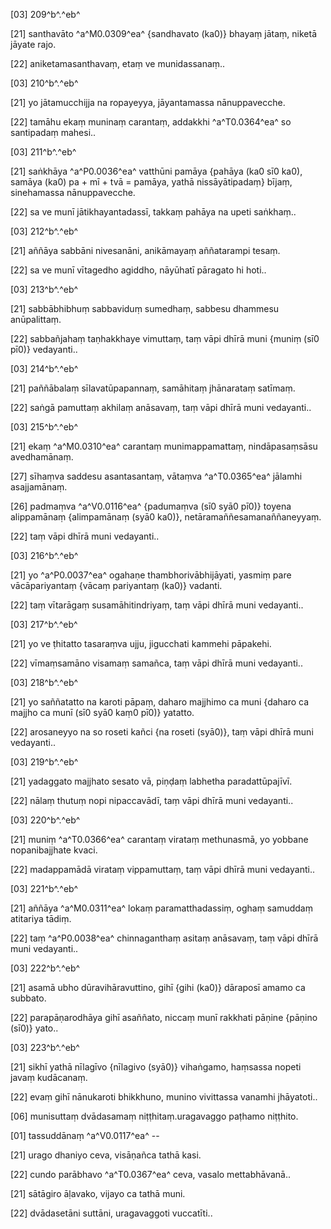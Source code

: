 [03] 209^b^.^eb^

[21] santhavāto ^a^M0.0309^ea^ {sandhavato (ka0)} bhayaṃ jātaṃ, niketā jāyate rajo.

[22] aniketamasanthavaṃ, etaṃ ve munidassanaṃ..

[03] 210^b^.^eb^

[21] yo jātamucchijja na ropayeyya, jāyantamassa  nānuppavecche.

[22] tamāhu ekaṃ muninaṃ carantaṃ, addakkhi ^a^T0.0364^ea^ so santipadaṃ  mahesi..

[03] 211^b^.^eb^

[21] saṅkhāya ^a^P0.0036^ea^ vatthūni pamāya {pahāya (ka0  sī0 ka0), samāya (ka0) pa + mī + tvā = pamāya, yathā nissāyātipadaṃ} bījaṃ,  sinehamassa nānuppavecche.

[22] sa ve munī jātikhayantadassī, takkaṃ pahāya na upeti  saṅkhaṃ..

[03] 212^b^.^eb^

[21] aññāya sabbāni nivesanāni, anikāmayaṃ aññatarampi  tesaṃ.

[22] sa ve munī vītagedho agiddho, nāyūhatī pāragato hi  hoti..

[03] 213^b^.^eb^

[21] sabbābhibhuṃ sabbaviduṃ sumedhaṃ, sabbesu dhammesu anūpalittaṃ.

[22] sabbañjahaṃ taṇhakkhaye vimuttaṃ, taṃ vāpi dhīrā muni {muniṃ (sī0 pī0)}   vedayanti..

[03] 214^b^.^eb^

[21] paññābalaṃ sīlavatūpapannaṃ, samāhitaṃ jhānarataṃ satīmaṃ.

[22] saṅgā pamuttaṃ akhilaṃ anāsavaṃ, taṃ vāpi dhīrā muni  vedayanti..

[03] 215^b^.^eb^

[21] ekaṃ ^a^M0.0310^ea^ carantaṃ munimappamattaṃ, nindāpasaṃsāsu avedhamānaṃ.

[27] sīhaṃva saddesu asantasantaṃ, vātaṃva ^a^T0.0365^ea^ jālamhi asajjamānaṃ.

[26] padmaṃva ^a^V0.0116^ea^ {padumaṃva (sī0 syā0 pī0)}   toyena alippamānaṃ {alimpamānaṃ (syā0 ka0)}, netāramaññesamanaññaneyyaṃ.

[22] taṃ vāpi dhīrā muni vedayanti..

[03] 216^b^.^eb^

[21] yo ^a^P0.0037^ea^ ogahaṇe thambhorivābhijāyati,  yasmiṃ pare vācāpariyantaṃ {vācaṃ pariyantaṃ (ka0)} vadanti.

[22] taṃ vītarāgaṃ susamāhitindriyaṃ, taṃ vāpi dhīrā muni  vedayanti..

[03] 217^b^.^eb^

[21] yo ve ṭhitatto tasaraṃva ujju, jigucchati kammehi  pāpakehi.

[22] vīmaṃsamāno visamaṃ samañca, taṃ vāpi dhīrā muni  vedayanti..

[03] 218^b^.^eb^

[21] yo saññatatto na karoti pāpaṃ, daharo majjhimo ca  muni {daharo ca majjho ca munī (sī0 syā0 kaṃ0 pī0)} yatatto.

[22] arosaneyyo na so roseti kañci {na roseti (syā0)}, taṃ vāpi dhīrā  muni vedayanti..

[03] 219^b^.^eb^

[21] yadaggato majjhato sesato vā, piṇḍaṃ labhetha  paradattūpajīvī.

[22] nālaṃ thutuṃ nopi nipaccavādī, taṃ vāpi dhīrā muni  vedayanti..

[03] 220^b^.^eb^

[21] muniṃ ^a^T0.0366^ea^ carantaṃ virataṃ methunasmā, yo yobbane  nopanibajjhate kvaci.

[22] madappamādā virataṃ vippamuttaṃ, taṃ vāpi dhīrā muni  vedayanti..

[03] 221^b^.^eb^

[21] aññāya ^a^M0.0311^ea^ lokaṃ paramatthadassiṃ, oghaṃ samuddaṃ atitariya  tādiṃ.

[22] taṃ ^a^P0.0038^ea^ chinnaganthaṃ asitaṃ anāsavaṃ, taṃ vāpi  dhīrā muni vedayanti..

[03] 222^b^.^eb^

[21] asamā ubho dūravihāravuttino, gihī {gihi (ka0)} dāraposī amamo  ca subbato.

[22] parapāṇarodhāya gihī asaññato, niccaṃ munī rakkhati  pāṇine {pāṇino (sī0)} yato..

[03] 223^b^.^eb^

[21] sikhī yathā nīlagīvo {nīlagivo (syā0)} vihaṅgamo, haṃsassa nopeti javaṃ  kudācanaṃ.

[22] evaṃ gihī nānukaroti bhikkhuno, munino vivittassa  vanamhi jhāyatoti..

[06] munisuttaṃ dvādasamaṃ niṭṭhitaṃ.uragavaggo paṭhamo niṭṭhito.

[01] tassuddānaṃ ^a^V0.0117^ea^ --

[21] urago dhaniyo ceva, visāṇañca tathā kasi.

[22] cundo parābhavo ^a^T0.0367^ea^ ceva, vasalo mettabhāvanā..

[21] sātāgiro āḷavako, vijayo ca tathā muni.

[22] dvādasetāni suttāni, uragavaggoti vuccatīti..